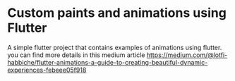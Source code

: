 # Custom paints and animations using Flutter

A simple flutter project that contains examples of animations using flutter.
you can find more details in this medium article https://medium.com/@lotfi-habbiche/flutter-animations-a-guide-to-creating-beautiful-dynamic-experiences-febeee05f918